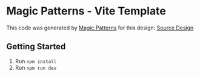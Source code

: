 # Magic Patterns - Vite Template

This code was generated by [Magic Patterns](https://magicpatterns.com) for this design: [Source Design](https://magicpatterns.com/c/2n1jGwnzcDmuLPxQv4rDYU)

## Getting Started

1. Run `npm install`
2. Run `npm run dev`
